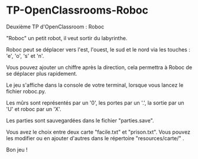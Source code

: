 # TP-OpenClassrooms-Roboc
Deuxième TP d'OpenClassroom : Roboc

"Roboc" un petit robot, il veut sortir du labyrinthe.

Roboc peut se déplacer vers l'est, l'ouest, le sud et le nord via les touches : 'e', 'o', 's' et 'n'.

Vous pouvez ajouter un chiffre après la direction, cela permettra à Roboc de se déplacer plus rapidement.

Le jeu s'affiche dans la console de votre terminal, lorsque vous lancez le fichier roboc.py.

Les mûrs sont représentés par un '0', les portes par un '.', la sortie par un 'U' et roboc par un 'X'.

Les parties sont sauvegardées dans le fichier "parties.save".

Vous avez le choix entre deux carte "facile.txt" et "prison.txt". Vous pouvez les modifier ou en ajouter d'autres dans le répertoire "resources/carte/" . 

Bon jeu !
